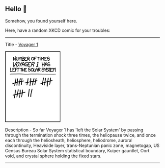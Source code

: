 ## Hello 👀

Somehow, you found yourself here.

Here, have a random XKCD comic for your troubles:

-----------------------------------

Title - [Voyager 1](https://xkcd.com/1189)

![Voyager 1](./random_comic.png)

Description - So far Voyager 1 has 'left the Solar System' by passing through the termination shock three times, the heliopause twice, and once each through the heliosheath, heliosphere, heliodrome, auroral discontinuity, Heaviside layer, trans-Neptunian panic zone, magnetogap, US Census Bureau Solar System statistical boundary, Kuiper gauntlet, Oort void, and crystal sphere holding the fixed stars.

-----------------------------------